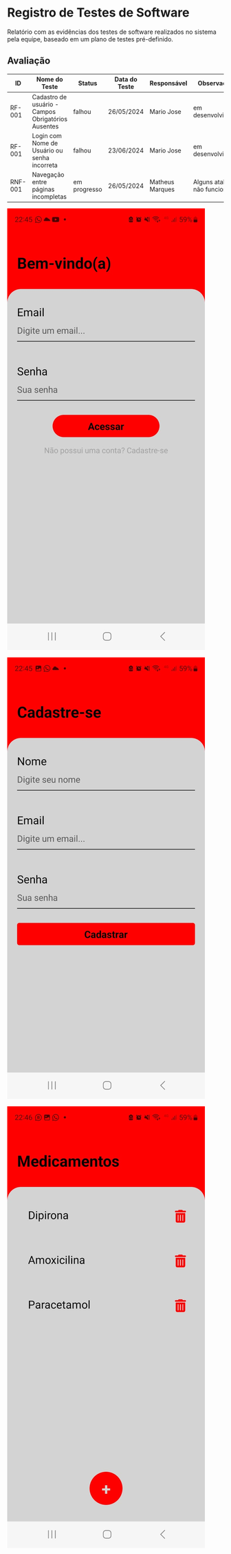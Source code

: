 # Registro de Testes de Software

Relatório com as evidências dos testes de software realizados no sistema pela equipe, baseado em um plano de testes pré-definido.

## Avaliação

| ID | Nome do Teste | Status | Data do Teste | Responsável | Observações |
| --- | --- | --- | --- | --- | --- |
| RF-001 | Cadastro de usuário - Campos Obrigatórios Ausentes | falhou | 26/05/2024 | Mario Jose | em desenvolvimento |
| RF-001 | Login com Nome de Usuário ou senha incorreta | falhou  | 23/06/2024  | Mario Jose | em desenvolvimento |
| RNF-001 | Navegação entre páginas incompletas | em progresso  | 26/05/2024  | Matheus Marques | Alguns atalhos não funcionam |

![RF-001](img/5.jpg)

![RF-001](img/6.jpg)

![RF-001](img/7.jpg)
